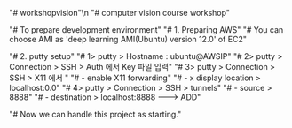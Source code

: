 "# workshopvision"\n
"# computer vision course workshop"

"# To prepare development environment"
"# 1. Preparing AWS"
"# You can choose AMI as 'deep learning AMI(Ubuntu) version 12.0' of EC2"

"# 2. putty setup"
"# 1> putty > Hostname : ubuntu@AWSIP"
"# 2> putty > Connection > SSH > Auth 에서 Key 파일 입력"
"# 3> putty > Connection > SSH > X11 에서 "
"#    - enable X11 forwarding"
"#    - x display location > localhost:0.0"
"# 4> putty > Connection > SSH > tunnels"
"#    - source > 8888"
"#    - destination > localhost:8888  ---> ADD"

"# Now we can handle this project as starting."
